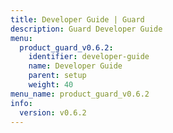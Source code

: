 ```yaml
---
title: Developer Guide | Guard
description: Guard Developer Guide
menu:
  product_guard_v0.6.2:
    identifier: developer-guide
    name: Developer Guide
    parent: setup
    weight: 40
menu_name: product_guard_v0.6.2
info:
  version: v0.6.2
---
```


